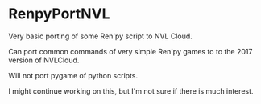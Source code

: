 # RenpyPortNVL
Very basic porting of some Ren'py script to NVL Cloud.

Can port common commands of very simple Ren'py games to to the 2017 version of NVLCloud.

Will not port pygame of python scripts.

I might continue working on this, but I'm not sure if there is much interest. 
